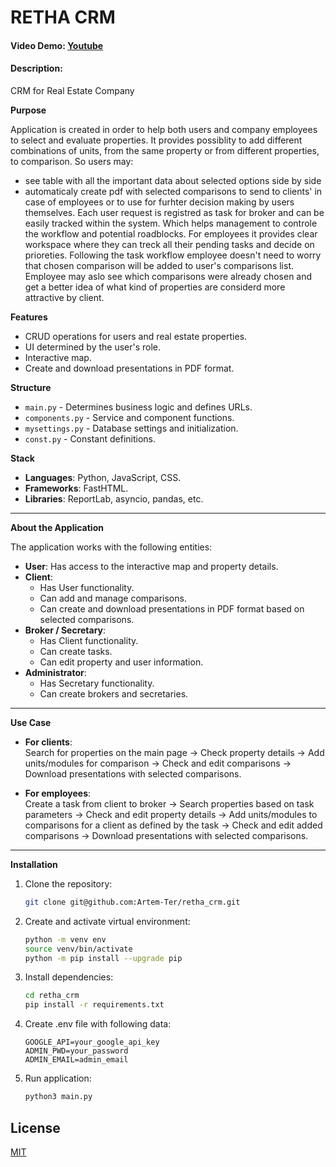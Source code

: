 # RETHA CRM

#### Video Demo: [Youtube](https://youtu.be/guCN_1nxFtk)

#### Description:

CRM for Real Estate Company

**Purpose**

Application is created in order to help both users and company employees to select and evaluate properties. It provides possiblity to add different combinations of units, from the same property or from different properties, to comparison. So users may:

- see table with all the important data about selected options side by side
- automaticaly create pdf with selected comparisons to send to clients' in case of employees or to use for furhter decision making by users themselves.
  Each user request is registred as task for broker and can be easily tracked within the system. Which helps management to controle the workflow and potential roadblocks.
  For employees it provides clear workspace where they can treck all their pending tasks and decide on prioreties. Following the task workflow employee doesn't need to worry that chosen comparison will be added to user's comparisons list. Employee may aslo see which comparisons were already chosen and get a better idea of what kind of properties are considerd more attractive by client.

**Features**

- CRUD operations for users and real estate properties.
- UI determined by the user's role.
- Interactive map.
- Create and download presentations in PDF format.

**Structure**

- `main.py` - Determines business logic and defines URLs.
- `components.py` - Service and component functions.
- `mysettings.py` - Database settings and initialization.
- `const.py` - Constant definitions.

**Stack**

- **Languages**: Python, JavaScript, CSS.
- **Frameworks**: FastHTML.
- **Libraries**: ReportLab, asyncio, pandas, etc.

---

**About the Application**

The application works with the following entities:

- **User**: Has access to the interactive map and property details.
- **Client**:
  - Has User functionality.
  - Can add and manage comparisons.
  - Can create and download presentations in PDF format based on selected comparisons.
- **Broker / Secretary**:
  - Has Client functionality.
  - Can create tasks.
  - Can edit property and user information.
- **Administrator**:
  - Has Secretary functionality.
  - Can create brokers and secretaries.

---

**Use Case**

- **For clients**:  
  Search for properties on the main page → Check property details → Add units/modules for comparison → Check and edit comparisons → Download presentations with selected comparisons.

- **For employees**:  
  Create a task from client to broker → Search properties based on task parameters → Check and edit property details → Add units/modules to comparisons for a client as defined by the task → Check and edit added comparisons → Download presentations with selected comparisons.

---

**Installation**

1. Clone the repository:

   ```bash
   git clone git@github.com:Artem-Ter/retha_crm.git
   ```

2. Create and activate virtual environment:

   ```bash
   python -m venv env
   source venv/bin/activate
   python -m pip install --upgrade pip
   ```

3. Install dependencies:

   ```bash
   cd retha_crm
   pip install -r requirements.txt
   ```

4. Create .env file with following data:

   ```
   GOOGLE_API=your_google_api_key
   ADMIN_PWD=your_password
   ADMIN_EMAIL=admin_email
   ```

5. Run application:

   ```bash
   python3 main.py
   ```

## License

[MIT](https://choosealicense.com/licenses/mit/)
